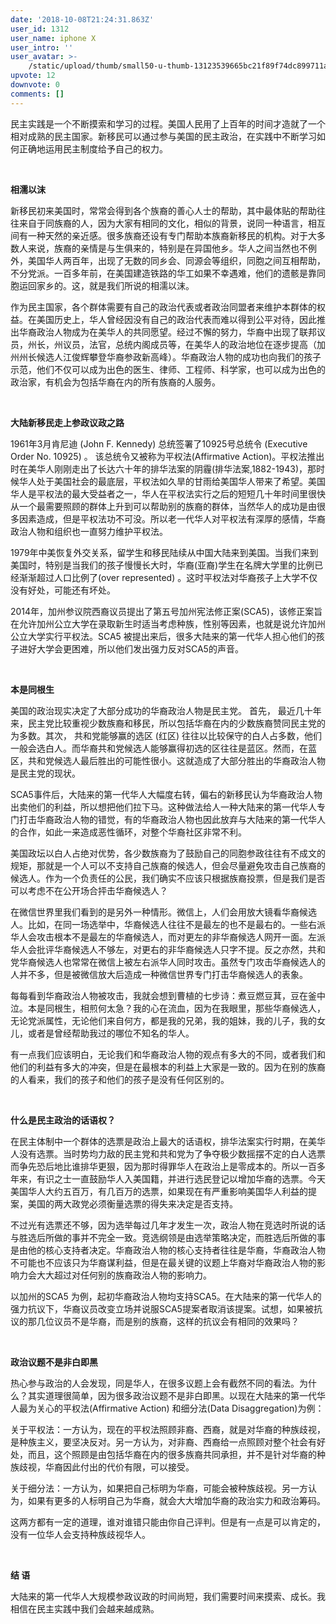 ```yaml
---
date: '2018-10-08T21:24:31.863Z'
user_id: 1312
user_name: iphone X
user_intro: ''
user_avatar: >-
    /static/upload/thumb/small50-u-thumb-13123539665bc21f89f74dc899711a037c9f3b22b8ab.png
upvote: 12
downvote: 0
comments: []
---
```


<div><p class="text">民主实践是一个不断摸索和学习的过程。美国人民用了上百年的时间才造就了一个相对成熟的民主国家。新移民可以通过参与美国的民主政治，在实践中不断学习如何正确地运用民主制度给予自己的权力。</p><p class="text"><br></p><p><b>相濡以沫</b></p><p class="text">新移民初来美国时，常常会得到各个族裔的善心人士的帮助，其中最体贴的帮助往往来自于同族裔的人，因为大家有相同的文化，相似的背景，说同一种语言，相互间有一种天然的亲近感。很多族裔还设有专门帮助本族裔新移民的机构。对于大多数人来说，族裔的亲情是与生俱来的，特别是在异国他乡。华人之间当然也不例外，美国华人两百年，出现了无数的同乡会、同源会等组织，同胞之间互相帮助，不分党派。一百多年前，在美国建造铁路的华工如果不幸遇难，他们的遗骸是靠同胞运回家乡的。这，就是我们所说的相濡以沫。</p><p class="text">作为民主国家，各个群体需要有自己的政治代表或者政治同盟者来维护本群体的权益。在美国历史上，华人曾经因没有自己的政治代表而难以得到公平对待，因此推出华裔政治人物成为在美华人的共同愿望。经过不懈的努力，华裔中出现了联邦议员，州长，州议员，法官，总统内阁成员等，在美华人的政治地位在逐步提高（加州州长候选人江俊辉攀登华裔参政新高峰）。华裔政治人物的成功也向我们的孩子示范，他们不仅可以成为出色的医生、律师、工程师、科学家，也可以成为出色的政治家，有机会为包括华裔在内的所有族裔的人服务。</p><p class="text"><br></p><p class="text"><b>大陆新移民走上参政议政之路</b></p><p class="text">1961年3月肯尼迪 (John F. Kennedy) 总统签署了10925号总统令 (Executive Order No. 10925) 。 该总统令又被称为平权法(Affirmative Action)。平权法推出时在美华人刚刚走出了长达六十年的排华法案的阴霾(排华法案,1882-1943)，那时候华人处于美国社会的最底层，平权法如久旱的甘雨给美国华人带来了希望。美国华人是平权法的最大受益者之一，华人在平权法实行之后的短短几十年时间里很快从一个最需要照顾的群体上升到可以帮助别的族裔的群体，当然华人的成功是由很多因素造成，但是平权法功不可没。所以老一代华人对平权法有深厚的感情，华裔政治人物和组织也一直努力维护平权法。</p><p class="text">1979年中美恢复外交关系，留学生和移民陆续从中国大陆来到美国。当我们来到美国时，特别是当我们的孩子慢慢长大时，华裔(亚裔)学生在名牌大学里的比例已经渐渐超过人口比例了(over represented) 。这时平权法对华裔孩子上大学不仅没有好处，可能还有坏处。</p><p class="text">2014年，加州参议院西裔议员提出了第五号加州宪法修正案(SCA5)，该修正案旨在允许加州公立大学在录取新生时适当考虑种族，性别等因素，也就是说允许加州公立大学实行平权法。SCA5 被提出来后，很多大陆来的第一代华人担心他们的孩子进好大学会更困难，所以他们发出强力反对SCA5的声音。</p><p class="text"><br></p><p class="text"><b>本是同根生</b></p><p class="text">美国的政治现实决定了大部分成功的华裔政治人物是民主党。 首先， 最近几十年来，民主党比较重视少数族裔和移民，所以包括华裔在内的少数族裔赞同民主党的为多数。其次， 共和党能够赢的选区 (红区) 往往以比较保守的白人占多数，他们一般会选白人。而华裔共和党候选人能够赢得初选的区往往是蓝区。然而，在蓝区，共和党候选人最后胜出的可能性很小。这就造成了大部分胜出的华裔政治人物是民主党的现状。</p><p class="text">SCA5事件后，大陆来的第一代华人大幅度右转，偏右的新移民认为华裔政治人物出卖他们的利益，所以想把他们拉下马。这种做法给人一种大陆来的第一代华人专门打击华裔政治人物的错觉，有的华裔政治人物也因此放弃与大陆来的第一代华人的合作，如此一来造成恶性循环，对整个华裔社区非常不利。</p><p class="text">美国政坛以白人占绝对优势，各少数族裔为了鼓励自己的同胞参政往往有不成文的规矩，那就是一个人可以不支持自己族裔的候选人，但会尽量避免攻击自己族裔的候选人。作为一个负责任的公民，我们确实不应该只根据族裔投票，但是我们是否可以考虑不在公开场合抨击华裔候选人？</p><p class="text">在微信世界里我们看到的是另外一种情形。微信上，人们会用放大镜看华裔候选人。比如，在同一场选举中，华裔候选人往往不是最左的也不是最右的。一些右派华人会攻击根本不是最左的华裔候选人，而对更左的非华裔候选人网开一面。左派华人会批评华裔候选人不够左，对更右的非华裔候选人只字不提。反之亦然，共和党华裔候选人也常常在微信上被左右派华人同时攻击。虽然专门攻击华裔候选人的人并不多，但是被微信放大后造成一种微信世界专门打击华裔候选人的表象。</p><p class="text">每每看到华裔政治人物被攻击，我就会想到曹植的七步诗：煮豆燃豆萁，豆在釜中泣。本是同根生，相煎何太急？我的心在流血，因为在我眼里，那些华裔候选人，无论党派属性，无论他们来自何方，都是我的兄弟，我的姐妹，我的儿子，我的女儿，或者是曾经帮助我过的哪位不知名的华人。</p><p class="text">有一点我们应该明白，无论我们和华裔政治人物的观点有多大的不同，或者我们和他们的利益有多大的冲突，但是在最根本的利益上大家是一致的。因为在别的族裔的人看来，我们的孩子和他们的孩子是没有任何区别的。</p><p class="text"><br></p><p class="text"><b>什么是民主政治的话语权？</b></p><p class="text">在民主体制中一个群体的选票是政治上最大的话语权，排华法案实行时期，在美华人没有选票。当时势均力敌的民主党和共和党为了争夺极少数摇摆不定的白人选票而争先恐后地比谁排华更狠，因为那时得罪华人在政治上是零成本的。所以一百多年来，有识之士一直鼓励华人入美国籍，并进行选民登记以增加华裔的选票。今天美国华人大约五百万，有几百万的选票，如果现在有严重影响美国华人利益的提案，美国的两大政党必须衡量选票的得失来决定是否支持。</p><p class="text">不过光有选票还不够，因为选举每过几年才发生一次，政治人物在竞选时所说的话与胜选后所做的事并不完全一致。竞选纲领是由选举策略决定，而胜选后所做的事是由他的核心支持者决定。华裔政治人物的核心支持者往往是华裔，华裔政治人物不可能也不应该只为华裔谋利益，但是在最关键的议题上华裔对华裔政治人物的影响力会大大超过对任何别的族裔政治人物的影响力。</p><p class="text">以加州的SCA5 为例，起初华裔政治人物均支持SCA5。在大陆来的第一代华人的强力抗议下，华裔议员改变立场并说服SCA5提案者取消该提案。试想，如果被抗议的那几位议员不是华裔，而是别的族裔，这样的抗议会有相同的效果吗？</p><p class="text"><br></p><p class="text"><b>政治议题不是非白即黑</b></p><p class="text">热心参与政治的人会发现，同是华人，在很多议题上会有截然不同的看法。为什么？其实道理很简单，因为很多政治议题不是非白即黑。以现在大陆来的第一代华人最为关心的平权法(Affirmative Action) 和细分法(Data Disaggregation)为例：</p><p class="text">关于平权法：一方认为，现在的平权法照顾非裔、西裔，就是对华裔的种族歧视，是种族主义，要坚决反对。另一方认为，对非裔、西裔给一点照顾对整个社会有好处，而且，这个照顾是由包括华裔在内的很多族裔共同承担，并不是针对华裔的种族歧视，华裔因此付出的代价有限，可以接受。</p><p class="text">关于细分法：一方认为，如果把自己标明为华裔，可能会被种族歧视。另一方认为，如果有更多的人标明自己为华裔，就会大大增加华裔的政治实力和政治筹码。</p><p class="text">这两方都有一定的道理，谁对谁错只能由你自己评判。但是有一点是可以肯定的，没有一位华人会支持种族歧视华人。</p><p class="text"><br></p><p class="text"><b>结 语</b></p><p class="text">大陆来的第一代华人大规模参政议政的时间尚短，我们需要时间来摸索、成长。我相信在民主实践中我们会越来越成熟。</p><p class="text"><br></p></div>
